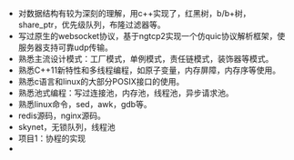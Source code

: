

- 对数据结构有较为深刻的理解，用c++实现了，红黑树，b/b+树，share_ptr，优先级队列，布隆过滤器等。
- 写过原生的websocket协议，基于ngtcp2实现一个仿quic协议解析框架，使服务器支持可靠udp传输。
- 熟悉主流设计模式：工厂模式，单例模式，责任链模式，装饰器等模式。
- 熟悉C++11新特性和多线程编程，如原子变量，内存屏障，内存序等使用。
- 熟悉c语言和linux的大部分POSIX接口的使用。
- 熟悉池式编程：写过连接池，内存池，线程池，异步请求池。
- 熟悉linux命令，sed，awk，gdb等。
- redis源码，nginx源码。
- skynet，无锁队列，线程池
- 项目1：协程的实现
- 